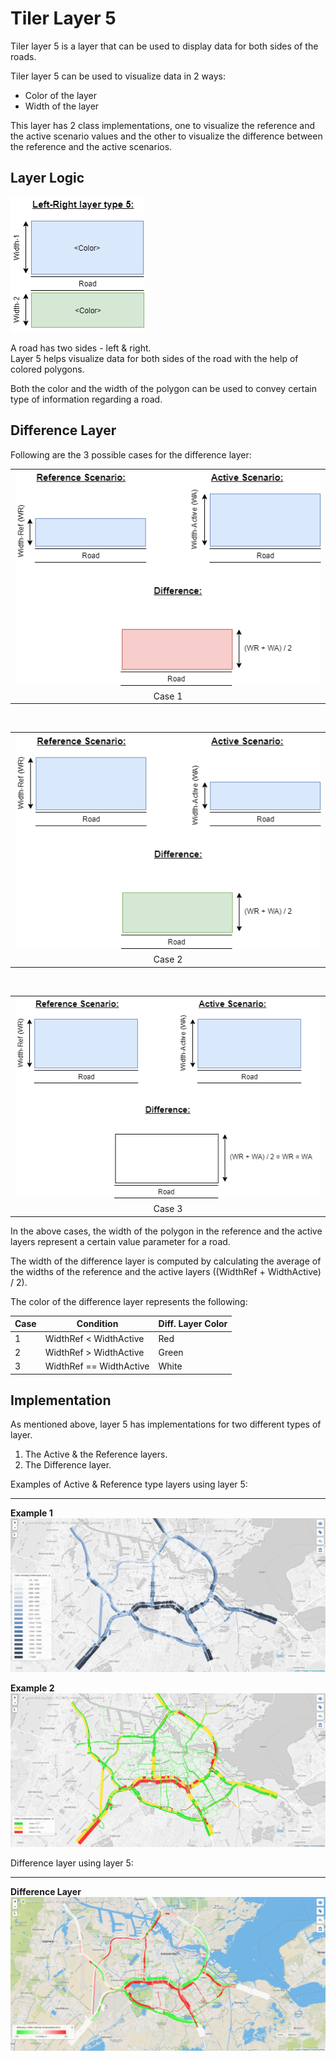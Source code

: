 # Tiler Layer 5

Tiler layer 5 is a layer that can be used to display data for both sides of the roads.

Tiler layer 5 can be used to visualize data in 2 ways:
* Color of the layer
* Width of the layer

This layer has 2 class implementations, one to visualize the reference and the active scenario values and the other to visualize the difference between the reference and the active scenarios.

## Layer Logic

![ActiveLayer](./images/Layer5.PNG)

A road has two sides - left & right.  
Layer 5 helps visualize data for both sides of the road with the help of colored polygons.

Both the color and the width of the polygon can be used to convey certain type of information regarding a road.

## Difference Layer

Following are the 3 possible cases for the difference layer:

<table class="temperatureViewStates">
<tr><td><img src="images/Layer5_RefActiveDiff1.png" alt="Case1"/></td></tr>
<tr align="center"><td>Case 1</td></tr>
</table>

<br/>

<table class="temperatureViewStates">
<tr><td><img src="images/Layer5_RefActiveDiff2.png" alt="Case1"/></td></tr>
<tr align="center"><td>Case 2</td></tr>
</table>

<br/>

<table class="temperatureViewStates">
<tr><td><img src="images/Layer5_RefActiveDiff3.png" alt="Case1"/></td></tr>
<tr align="center"><td>Case 3</td></tr>
</table>

In the above cases, the width of the polygon in the reference and the active layers represent a certain value parameter for a road.

The width of the difference layer is computed by calculating the average of the widths of the reference and the active layers ((WidthRef + WidthActive) / 2).

The color of the difference layer represents the following:

|Case|Condition|Diff. Layer Color|
|---|---|---|
|1|WidthRef < WidthActive|Red|
|2|WidthRef > WidthActive|Green|
|3|WidthRef == WidthActive|White|

## Implementation

As mentioned above, layer 5 has implementations for two different types of layer.  
1. The Active & the Reference layers.  
2. The Difference layer.

Examples of Active & Reference type layers using layer 5:

---

**Example 1**
![ActiveLayer](./images/Layer51_ActiveLayer.PNG)

**Example 2**
![ActiveLayer](./images/Layer52_ActiveLayer.PNG)


Difference layer using layer 5:

---

**Difference Layer**
![ActiveLayer](./images/Layer5_DiffLayer.PNG)

